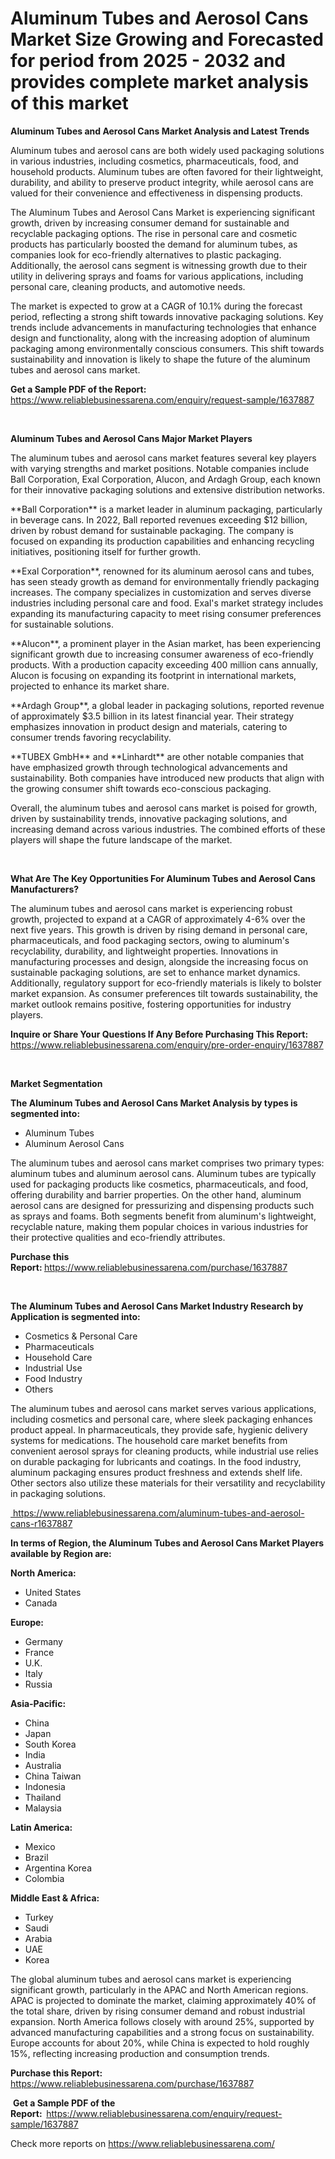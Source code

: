 <p><h1>Aluminum Tubes and Aerosol Cans Market Size Growing and Forecasted for period from 2025 - 2032 and provides complete market analysis of this market</h1></p><p><strong>Aluminum Tubes and Aerosol Cans Market Analysis and Latest Trends</strong></p>
<p><p>Aluminum tubes and aerosol cans are both widely used packaging solutions in various industries, including cosmetics, pharmaceuticals, food, and household products. Aluminum tubes are often favored for their lightweight, durability, and ability to preserve product integrity, while aerosol cans are valued for their convenience and effectiveness in dispensing products.</p><p>The Aluminum Tubes and Aerosol Cans Market is experiencing significant growth, driven by increasing consumer demand for sustainable and recyclable packaging options. The rise in personal care and cosmetic products has particularly boosted the demand for aluminum tubes, as companies look for eco-friendly alternatives to plastic packaging. Additionally, the aerosol cans segment is witnessing growth due to their utility in delivering sprays and foams for various applications, including personal care, cleaning products, and automotive needs.</p><p>The market is expected to grow at a CAGR of 10.1% during the forecast period, reflecting a strong shift towards innovative packaging solutions. Key trends include advancements in manufacturing technologies that enhance design and functionality, along with the increasing adoption of aluminum packaging among environmentally conscious consumers. This shift towards sustainability and innovation is likely to shape the future of the aluminum tubes and aerosol cans market.</p></p>
<p><strong>Get a Sample PDF of the Report:&nbsp;</strong> <a href="https://www.reliablebusinessarena.com/enquiry/request-sample/1637887?utm_campaign=2991&utm_medium=2&utm_source=Github&utm_content=ia&utm_term=08032025&utm_id=aluminum-tubes-and-aerosol-cans">https://www.reliablebusinessarena.com/enquiry/request-sample/1637887</a></p>
<p>&nbsp;</p>
<p><strong>Aluminum Tubes and Aerosol Cans Major Market Players</strong></p>
<p><p>The aluminum tubes and aerosol cans market features several key players with varying strengths and market positions. Notable companies include Ball Corporation, Exal Corporation, Alucon, and Ardagh Group, each known for their innovative packaging solutions and extensive distribution networks.</p><p>**Ball Corporation** is a market leader in aluminum packaging, particularly in beverage cans. In 2022, Ball reported revenues exceeding $12 billion, driven by robust demand for sustainable packaging. The company is focused on expanding its production capabilities and enhancing recycling initiatives, positioning itself for further growth.</p><p>**Exal Corporation**, renowned for its aluminum aerosol cans and tubes, has seen steady growth as demand for environmentally friendly packaging increases. The company specializes in customization and serves diverse industries including personal care and food. Exal's market strategy includes expanding its manufacturing capacity to meet rising consumer preferences for sustainable solutions.</p><p>**Alucon**, a prominent player in the Asian market, has been experiencing significant growth due to increasing consumer awareness of eco-friendly products. With a production capacity exceeding 400 million cans annually, Alucon is focusing on expanding its footprint in international markets, projected to enhance its market share.</p><p>**Ardagh Group**, a global leader in packaging solutions, reported revenue of approximately $3.5 billion in its latest financial year. Their strategy emphasizes innovation in product design and materials, catering to consumer trends favoring recyclability.</p><p>**TUBEX GmbH** and **Linhardt** are other notable companies that have emphasized growth through technological advancements and sustainability. Both companies have introduced new products that align with the growing consumer shift towards eco-conscious packaging.</p><p>Overall, the aluminum tubes and aerosol cans market is poised for growth, driven by sustainability trends, innovative packaging solutions, and increasing demand across various industries. The combined efforts of these players will shape the future landscape of the market.</p></p>
<p>&nbsp;</p>
<p><strong>What Are The Key Opportunities For Aluminum Tubes and Aerosol Cans Manufacturers?</strong></p>
<p><p>The aluminum tubes and aerosol cans market is experiencing robust growth, projected to expand at a CAGR of approximately 4-6% over the next five years. This growth is driven by rising demand in personal care, pharmaceuticals, and food packaging sectors, owing to aluminum's recyclability, durability, and lightweight properties. Innovations in manufacturing processes and design, alongside the increasing focus on sustainable packaging solutions, are set to enhance market dynamics. Additionally, regulatory support for eco-friendly materials is likely to bolster market expansion. As consumer preferences tilt towards sustainability, the market outlook remains positive, fostering opportunities for industry players.</p></p>
<p><strong>Inquire or Share Your Questions If Any Before Purchasing This Report:</strong> <a href="https://www.reliablebusinessarena.com/enquiry/pre-order-enquiry/1637887?utm_campaign=2991&utm_medium=2&utm_source=Github&utm_content=ia&utm_term=08032025&utm_id=aluminum-tubes-and-aerosol-cans">https://www.reliablebusinessarena.com/enquiry/pre-order-enquiry/1637887</a></p>
<p>&nbsp;</p>
<p><strong>Market Segmentation</strong></p>
<p><strong>The Aluminum Tubes and Aerosol Cans Market Analysis by types is segmented into:</strong></p>
<p><ul><li>Aluminum Tubes</li><li>Aluminum Aerosol Cans</li></ul></p>
<p><p>The aluminum tubes and aerosol cans market comprises two primary types: aluminum tubes and aluminum aerosol cans. Aluminum tubes are typically used for packaging products like cosmetics, pharmaceuticals, and food, offering durability and barrier properties. On the other hand, aluminum aerosol cans are designed for pressurizing and dispensing products such as sprays and foams. Both segments benefit from aluminum's lightweight, recyclable nature, making them popular choices in various industries for their protective qualities and eco-friendly attributes.</p></p>
<p><strong>Purchase this Report:&nbsp;</strong><a href="https://www.reliablebusinessarena.com/purchase/1637887?utm_campaign=2991&utm_medium=2&utm_source=Github&utm_content=ia&utm_term=08032025&utm_id=aluminum-tubes-and-aerosol-cans">https://www.reliablebusinessarena.com/purchase/1637887</a></p>
<p>&nbsp;</p>
<p><strong>The Aluminum Tubes and Aerosol Cans Market Industry Research by Application is segmented into:</strong></p>
<p><ul><li>Cosmetics & Personal Care</li><li>Pharmaceuticals</li><li>Household Care</li><li>Industrial Use</li><li>Food Industry</li><li>Others</li></ul></p>
<p><p>The aluminum tubes and aerosol cans market serves various applications, including cosmetics and personal care, where sleek packaging enhances product appeal. In pharmaceuticals, they provide safe, hygienic delivery systems for medications. The household care market benefits from convenient aerosol sprays for cleaning products, while industrial use relies on durable packaging for lubricants and coatings. In the food industry, aluminum packaging ensures product freshness and extends shelf life. Other sectors also utilize these materials for their versatility and recyclability in packaging solutions.</p></p>
<p><a href="https://www.reliablebusinessarena.com/aluminum-tubes-and-aerosol-cans-r1637887?utm_campaign=2991&utm_medium=2&utm_source=Github&utm_content=ia&utm_term=08032025&utm_id=aluminum-tubes-and-aerosol-cans">&nbsp;https://www.reliablebusinessarena.com/aluminum-tubes-and-aerosol-cans-r1637887</a></p>
<p><strong>In terms of Region, the Aluminum Tubes and Aerosol Cans Market Players available by Region are:</strong></p>
<p>
    <p> <strong> North America: </strong>
        <ul>
            <li>United States</li>
            <li>Canada</li>
        </ul>
        </p> 
    <p> <strong> Europe: </strong>
        <ul>
            <li>Germany</li>
            <li>France</li>
            <li>U.K.</li>
            <li>Italy</li>
            <li>Russia</li>
        </ul>
        </p> 
    <p> <strong> Asia-Pacific: </strong>
        <ul>
            <li>China</li>
            <li>Japan</li>
            <li>South Korea</li>
            <li>India</li>
            <li>Australia</li>
            <li>China Taiwan</li>
            <li>Indonesia</li>
            <li>Thailand</li>
            <li>Malaysia</li>
        </ul>
        </p> 
    <p> <strong> Latin America: </strong>
        <ul>
            <li>Mexico</li>
            <li>Brazil</li>
            <li>Argentina Korea</li>
            <li>Colombia</li>
        </ul>
        </p> 
    <p> <strong> Middle East & Africa: </strong>
        <ul>
            <li>Turkey</li>
            <li>Saudi</li>
            <li>Arabia</li>
            <li>UAE</li>
            <li>Korea</li>
        </ul>
    </p>
    </p>
<p><p>The global aluminum tubes and aerosol cans market is experiencing significant growth, particularly in the APAC and North American regions. APAC is projected to dominate the market, claiming approximately 40% of the total share, driven by rising consumer demand and robust industrial expansion. North America follows closely with around 25%, supported by advanced manufacturing capabilities and a strong focus on sustainability. Europe accounts for about 20%, while China is expected to hold roughly 15%, reflecting increasing production and consumption trends.</p></p>
<p><strong>Purchase this Report: </strong><a href="https://www.reliablebusinessarena.com/purchase/1637887?utm_campaign=2991&utm_medium=2&utm_source=Github&utm_content=ia&utm_term=08032025&utm_id=aluminum-tubes-and-aerosol-cans">https://www.reliablebusinessarena.com/purchase/1637887</a></p>
<p>&nbsp;<strong>Get a Sample PDF of the Report:&nbsp;&nbsp;</strong><a href="https://www.reliablebusinessarena.com/enquiry/request-sample/1637887?utm_campaign=2991&utm_medium=2&utm_source=Github&utm_content=ia&utm_term=08032025&utm_id=aluminum-tubes-and-aerosol-cans">https://www.reliablebusinessarena.com/enquiry/request-sample/1637887</a></p>
<p><strong></strong></p>
<p>Check more reports on <a href="https://www.reliablebusinessarena.com/?utm_campaign=2991&utm_medium=2&utm_source=Github&utm_content=ia&utm_term=08032025&utm_id=aluminum-tubes-and-aerosol-cans">https://www.reliablebusinessarena.com/</a></p>